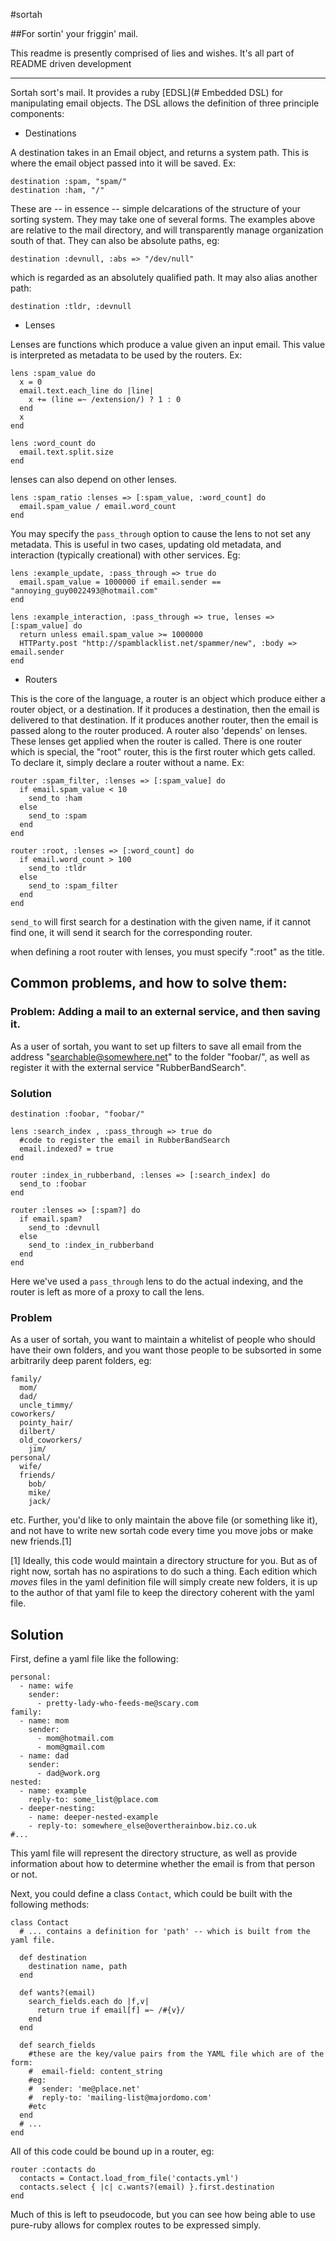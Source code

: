 #sortah 

##For sortin' your friggin' mail.

This readme is presently comprised of lies and wishes. It's all part of README
driven development

--------------------------------------------------------------------------------

Sortah sort's mail. It provides a ruby [EDSL](# Embedded DSL) for manipulating
email objects. The DSL allows the definition of three principle components:

- Destinations

A destination takes in an Email object, and returns a system path. This is where
the email object passed into it will be saved. Ex:

    destination :spam, "spam/" 
    destination :ham, "/"

These are -- in essence -- simple delcarations of the structure of your sorting
system. They may take one of several forms. The examples above are relative to
the mail directory, and will transparently manage organization south of that.
They can also be absolute paths, eg:

    destination :devnull, :abs => "/dev/null"

which is regarded as an absolutely qualified path. It may also alias another
path:

    destination :tldr, :devnull 

- Lenses

Lenses are functions which produce a value given an input email. This value is
interpreted as metadata to be used by the routers. Ex:

    lens :spam_value do
      x = 0
      email.text.each_line do |line|
        x += (line =~ /extension/) ? 1 : 0
      end
      x
    end

    lens :word_count do
      email.text.split.size
    end

lenses can also depend on other lenses.

    lens :spam_ratio :lenses => [:spam_value, :word_count] do
      email.spam_value / email.word_count 
    end

You may specify the `pass_through` option to cause the lens to not set any 
metadata. This is useful in two cases, updating old metadata, and interaction
(typically creational) with other services. Eg:

    lens :example_update, :pass_through => true do
      email.spam_value = 1000000 if email.sender == "annoying_guy0022493@hotmail.com"
    end

    lens :example_interaction, :pass_through => true, lenses => [:spam_value] do
      return unless email.spam_value >= 1000000
      HTTParty.post "http://spamblacklist.net/spammer/new", :body => email.sender
    end

- Routers

This is the core of the language, a router is an object which produce either a
router object, or a destination. If it produces a destination, then the email is
delivered to that destination. If it produces another router, then the email is
passed along to the router produced. A router also 'depends' on lenses. These
lenses get applied when the router is called. There is one router which is
special, the "root" router, this is the first router which gets called. To
declare it, simply declare a router without a name. Ex:

    router :spam_filter, :lenses => [:spam_value] do
      if email.spam_value < 10
        send_to :ham
      else
        send_to :spam 
      end
    end

    router :root, :lenses => [:word_count] do
      if email.word_count > 100 
        send_to :tldr
      else
        send_to :spam_filter 
      end
    end

`send_to` will first search for a destination with the given name, if it cannot
find one, it will send it search for the corresponding router.

when defining a root router with lenses, you must specify ":root" as the title.

## Common problems, and how to solve them:

### Problem: Adding a mail to an external service, and then saving it.

As a user of sortah, you want to set up filters to save all email from the
address "searchable@somewhere.net" to the folder "foobar/", as well as register
it with the external service "RubberBandSearch". 

### Solution

    destination :foobar, "foobar/"

    lens :search_index , :pass_through => true do
      #code to register the email in RubberBandSearch
      email.indexed? = true
    end

    router :index_in_rubberband, :lenses => [:search_index] do
      send_to :foobar
    end

    router :lenses => [:spam?] do
      if email.spam? 
        send_to :devnull 
      else 
        send_to :index_in_rubberband 
      end
    end

Here we've used a `pass_through` lens to do the actual indexing, and the router
is left as more of a proxy to call the lens. 

### Problem

As a user of sortah, you want to maintain a whitelist of people who should have
their own folders, and you want those people to be subsorted in some arbitrarily 
deep parent folders, eg:

    family/ 
      mom/
      dad/
      uncle_timmy/ 
    coworkers/
      pointy_hair/
      dilbert/
      old_coworkers/
        jim/
    personal/
      wife/
      friends/
        bob/
        mike/
        jack/

etc. Further, you'd like to only maintain the above file (or something like it), and
not have to write new sortah code every time you move jobs or make new friends.[1]

[1] Ideally, this code would maintain a directory structure for you. But as of right
now, sortah has no aspirations to do such a thing. Each edition which _moves_ files
in the yaml definition file will simply create new folders, it is up to the author 
of that yaml file to keep the directory coherent with the yaml file.

## Solution

First, define a yaml file like the following:

    personal: 
      - name: wife
        sender:
          - pretty-lady-who-feeds-me@scary.com
    family: 
      - name: mom
        sender:
          - mom@hotmail.com
          - mom@gmail.com
      - name: dad
        sender:
          - dad@work.org
    nested:
      - name: example
        reply-to: some_list@place.com
      - deeper-nesting:
        - name: deeper-nested-example
        - reply-to: somewhere_else@overtherainbow.biz.co.uk
    #...

This yaml file will represent the directory structure, as well as provide information
about how to determine whether the email is from that person or not.

Next, you could define a class `Contact`, which could be built with the following methods:

    class Contact
      # ... contains a definition for 'path' -- which is built from the yaml file.
      
      def destination 
        destination name, path
      end

      def wants?(email)
        search_fields.each do |f,v|
          return true if email[f] =~ /#{v}/
        end
      end

      def search_fields
        #these are the key/value pairs from the YAML file which are of the form:
        #  email-field: content_string
        #eg:
        #  sender: 'me@place.net'
        #  reply-to: 'mailing-list@majordomo.com'
        #etc
      end
      # ...
    end

All of this code could be bound up in a router, eg:

    router :contacts do
      contacts = Contact.load_from_file('contacts.yml') 
      contacts.select { |c| c.wants?(email) }.first.destination
    end

Much of this is left to pseudocode, but you can see how being able to use pure-ruby
allows for complex routes to be expressed simply.
